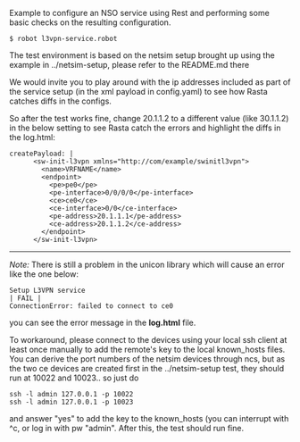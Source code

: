 Example to configure an NSO service using Rest and performing some basic checks on the resulting configuration.

``` 
$ robot l3vpn-service.robot

```

The test environment is based on the netsim setup brought up using the example in ../netsim-setup, please refer to the README.md there

We would invite you to play around with the ip addresses included as part of the service setup (in the xml payload in config.yaml) to see how Rasta catches diffs in the configs. 

So after the test works fine, change 20.1.1.2 to a different value (like 30.1.1.2) in the below setting to see Rasta catch the errors and highlight the diffs in the log.html:

```
createPayload: |
      <sw-init-l3vpn xmlns="http://com/example/swinitl3vpn">
        <name>VRFNAME</name>
        <endpoint>
          <pe>pe0</pe>
          <pe-interface>0/0/0/0</pe-interface>
          <ce>ce0</ce>
          <ce-interface>0/0</ce-interface>
          <pe-address>20.1.1.1</pe-address>
          <ce-address>20.1.1.2</ce-address>
        </endpoint>
      </sw-init-l3vpn>

```


---

*Note:* There is still a problem in the unicon library which will cause an error like the one below:

```
Setup L3VPN service                                                   | FAIL |
ConnectionError: failed to connect to ce0
```

you can see the error message in the **log.html** file.

To workaround, please connect to the devices using your local ssh client at least once manually to add the remote's key to the local known_hosts files. You can derive the port numbers of the netsim devices through ncs, but as the two ce devices are created first in the ../netsim-setup test, they should run at 10022 and 10023.. so just do

```
ssh -l admin 127.0.0.1 -p 10022
ssh -l admin 127.0.0.1 -p 10023
```
and answer "yes" to add the key to the known_hosts (you can interrupt with ^c, or log in with pw "admin".
After this, the test should run fine.
